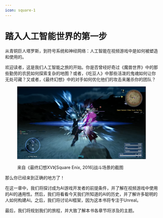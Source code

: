 ```yaml
---
icon: square-1
---
```


# 踏入人工智能世界的第一步

从青铜巨人塔罗斯，到符号系统和神经网络：人工智能在视频游戏中是如何被塑造和使用的。

欢迎读者，这是我们人工智能之旅的开始。你是否曾经好奇过《魔兽世界》中的那些勤劳的农民如何探索复杂的地图？或者，《吃豆人》中那些活泼的鬼魂如何让你无处可藏？又或者，《最终幻想》中的对手如何优化他们的攻击来屠杀你的团队？

<figure><img src="../../../.gitbook/assets/image (15) (1).png" alt=""><figcaption><p>来自《最终幻想XV》[Square Enix, 2016]战斗场景的截图</p></figcaption></figure>

那么你已经来到正确的地方了！

在这一章中，我们将探讨成为AI游戏开发者的前提条件，并了解在视频游戏中使用的AI的通用性。然后，我们将看看今天我们所知道的AI的历史，并了解许多聪明的人如何构建AI。之后，我们将讨论AI框架，因为这本书将专注于Unreal。

最后，我们将规划我们的旅程，并大致了解本书各章节将涉及的主题。
